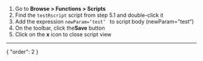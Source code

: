 1. Go to **Browse > Functions > Scripts**
2. Find the `testRscript` script from step 5.1 and double-click it
3. Add the expression `newParam=’test’ ` to script body (newParam="test")
4. On the toolbar, click the**Save** button
5. Click on the **x** icon to close script view
---
{
  "order": 2
}